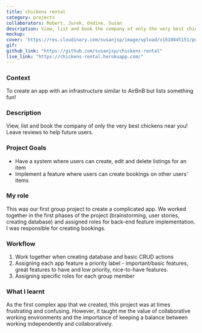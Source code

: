 ```yaml
---
title: chickens rental
category: projects
collaborators: Robert, Jurek, Ondine, Susan
description: View, list and book the company of only the very best chickens near you! Leave reviews to help future users.
mockup:
cover: 'https://res.cloudinary.com/susanjsp/image/upload/v1610845151/portfolio/chickensrental_hwhzrg.png'
gif:
github_link: "https://github.com/susanjsp/chickens-rental"
live_link: "https://chickens-rental.herokuapp.com/"
---
```

### Context
To create an app with an infrastructure similar to AirBnB but lists something fun!

### Description
View, list and book the company of only the very best chickens near you! Leave reviews to help future users.

### Project Goals
- Have a system where users can create, edit and delete listings for an item
- Implement a feature where users can create bookings on other users' items

### My role
This was our first group project to create a complicated app. We worked together in the first phases of the project (brainstorming, user stories, creating database) and assigned roles for back-end feature implementation. I was responsible for creating bookings.

### Workflow
  1. Work together when creating database and basic CRUD actions
  2. Assigning each app feature a priority label - important/basic features, great features to have and low priority, nice-to-have features.
  3. Assigning specific roles for each group member

### What I learnt
As the first complex app that we created, this project was at times frustrating and confusing. However, it taught me the value of collaborative working environments and the importance of keeping a balance between working independently and collaboratively.
